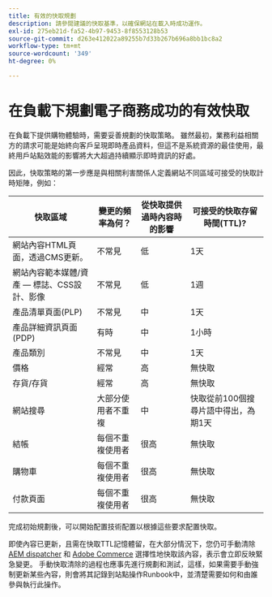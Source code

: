 ```yaml
---
title: 有效的快取規劃
description: 請參閱建議的快取基準，以確保網站在載入時成功運作。
exl-id: 275eb21d-fa52-4b97-9453-8f8553128b53
source-git-commit: d263e412022a89255b7d33b267b696a8bb1bc8a2
workflow-type: tm+mt
source-wordcount: '349'
ht-degree: 0%

---
```


# 在負載下規劃電子商務成功的有效快取

在負載下提供購物體驗時，需要妥善規劃的快取策略。 雖然最初，業務利益相關方的請求可能是始終向客戶呈現即時產品資料，但這不是系統資源的最佳使用，最終用戶站點效能的影響將大大超過持續顯示即時資訊的好處。

因此，快取策略的第一步應是與相關利害關係人定義網站不同區域可接受的快取計時矩陣，例如：

| 快取區域 | 變更的頻率為何？ | 從快取提供過時內容時的影響 | 可接受的快取存留時間(TTL)? |
|---------------------------------------------------------------|--------------------|-------------------------------------------|-----------------------------------------------------|
| 網站內容HTML頁面，透過CMS更新。 | 不常見 | 低 | 1天 |
| 網站內容範本媒體/資產 — 標誌、CSS設計、影像 | 不常見 | 低 | 1週 |
| 產品清單頁面(PLP) | 不常見 | 中 | 1天 |
| 產品詳細資訊頁面(PDP) | 有時 | 中 | 1小時 |
| 產品類別 | 不常見 | 中 | 1天 |
| 價格 | 經常 | 高 | 無快取 |
| 存貨/存貨 | 經常 | 高 | 無快取 |
| 網站搜尋 | 大部分使用者不重複 | 中 | 快取從前100個搜尋片語中得出，為期1天 |
| 結帳 | 每個不重複使用者 | 很高 | 無快取 |
| 購物車 | 每個不重複使用者 | 很高 | 無快取 |
| 付款頁面 | 每個不重複使用者 | 很高 | 無快取 |

完成初始規劃後，可以開始配置技術配置以根據這些要求配置快取。

即使內容已更新，且需在快取TTL記憶體留，在大部分情況下，您仍可手動清除 [AEM dispatcher](https://experienceleague.adobe.com/docs/experience-manager-dispatcher/using/configuring/page-invalidate.html?lang=en) 和 [Adobe Commerce](../configuration//cli/manage-cache.md#clean-and-flush-cache-types) 選擇性地快取該內容，表示會立即反映緊急變更。 手動快取清除的過程也應事先進行規劃和測試，這樣，如果需要手動強制更新某些內容，則會將其記錄到站點操作Runbook中，並清楚需要如何和由誰參與執行此操作。
